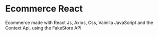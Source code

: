 # Ecommerce  React

Ecommerce made with React Js, Axios, Css, Vainilla JavaScript and the Context Api, using the FakeStore API
